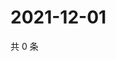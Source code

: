 # 2021-12-01

共 0 条

<!-- BEGIN WEIBO -->
<!-- 最后更新时间 Wed Dec 01 2021 14:17:16 GMT+0800 (China Standard Time) -->

<!-- END WEIBO -->
